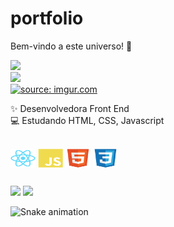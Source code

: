 # portfolio
Bem-vindo a este universo! 💎
<div align="left">
  <a href="https://github.com/erikadsrs">
  <img height="180em" src="https://github-readme-stats.vercel.app/api?username=erikadsrs&show_icons=true&theme=dark&include_all_commits=true&count_private=true"/>
  <br>
  <img height="180em" src="https://github-readme-stats.vercel.app/api/top-langs/?username=erikadsrs&layout=compact&langs_count=7&theme=dark"/>
 </div>
<div style="display: inline-block" ;"align: rigth">
<a href="https://imgur.com/j5b1B1b"><img src="https://i.imgur.com/j5b1B1b.png" title="source: imgur.com" width=200px /></a>
   
  </div>

✨ Desenvolvedora Front End
<br>
💻 Estudando HTML, CSS, Javascript
<br>

<div style="display: inline_block"><br>
  <img align="center" alt="Rafa-React" height="30" width="40" src="https://raw.githubusercontent.com/devicons/devicon/master/icons/react/react-original.svg">
  <img align="center" alt="Rafa-Js" height="30" width="40" src="https://raw.githubusercontent.com/devicons/devicon/master/icons/javascript/javascript-plain.svg">
  <img align="center" alt="Rafa-HTML" height="30" width="40" src="https://raw.githubusercontent.com/devicons/devicon/master/icons/html5/html5-original.svg">
  <img align="center" alt="Rafa-CSS" height="30" width="40" src="https://raw.githubusercontent.com/devicons/devicon/master/icons/css3/css3-original.svg">
</div>

##

<div> 
  <a href="https://www.behance.net/erikadsrs" target="_blank"><img src="https://img.shields.io/badge/-Behance-%23E4405F?style=for-the-badge&logo=behance&logoColor=white" target="_blank"></a>
 	<a href="https://www.linkedin.com/in/erikadosreis/" target="_blank"><img src="https://img.shields.io/badge/-LinkedIn-%230077B5?style=for-the-badge&logo=linkedin&logoColor=white" target="_blank"></a> 
</div>

 ![Snake animation](https://github.com/erikadsrs/erikadsrs/blob/output/github-contribution-grid-snake.svg)
 
